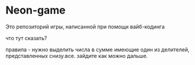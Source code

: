 # Neon-game
Это репозиторий игры, написанной при помощи вайб-кодинга

что тут сказать? 

правила - нужно выделить числа в сумме имеющие один из делителей, представленных снизу.все. зайдите как можно дальше.
